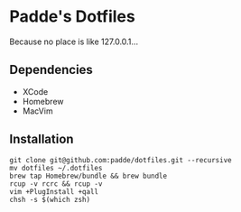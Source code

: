 # Padde's Dotfiles

Because no place is like 127.0.0.1...

## Dependencies

* XCode
* Homebrew
* MacVim

## Installation

    git clone git@github.com:padde/dotfiles.git --recursive
    mv dotfiles ~/.dotfiles
    brew tap Homebrew/bundle && brew bundle
    rcup -v rcrc && rcup -v
    vim +PlugInstall +qall
    chsh -s $(which zsh)
